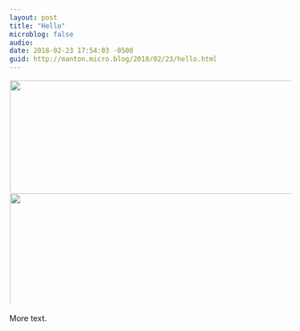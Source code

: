 ```yaml
---
layout: post
title: "Hello"
microblog: false
audio: 
date: 2018-02-23 17:54:03 -0500
guid: http://manton.micro.blog/2018/02/23/hello.html
---
```




<a href="http://manton.micro.blog/uploads/2018/bbb73ad0f5.jpg"><img src="http://manton.micro.blog/uploads/2018/bbb73ad0f5.jpg" width="600" height="600" style="display: inline-block; max-height: 200px; width: auto; padding: 1px;" class="sunlit_image" /></a><a href="http://manton.micro.blog/uploads/2018/7f791c4a83.jpg"><img src="http://manton.micro.blog/uploads/2018/7f791c4a83.jpg" width="600" height="600" style="display: inline-block; max-height: 200px; width: auto; padding: 1px;" class="sunlit_image" /></a>

More text.




